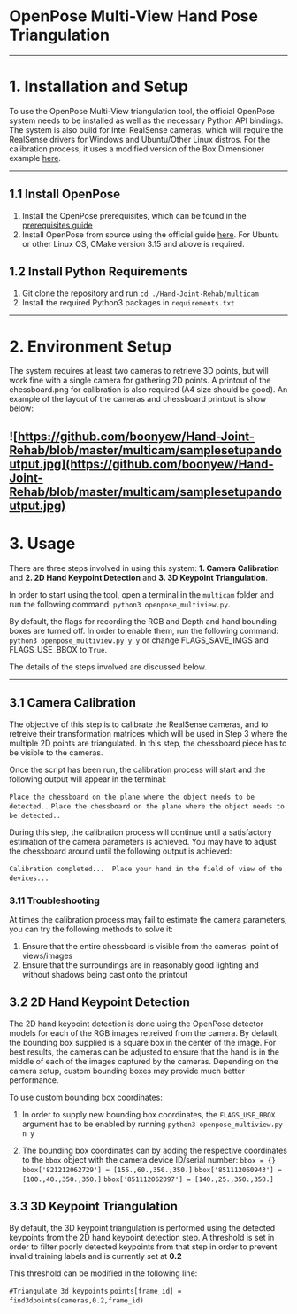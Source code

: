 # OpenPose Multi-View Hand Pose Triangulation

---

# 1. Installation and Setup

To use the OpenPose Multi-View triangulation tool, the official OpenPose system needs to be installed as well as the necessary Python API bindings. The system is also build for Intel RealSense cameras, which will require the RealSense drivers for Windows and Ubuntu/Other Linux distros. For the calibration process, it uses a modified version of the Box Dimensioner example [here](https://github.com/IntelRealSense/librealsense/tree/master/wrappers/python/examples/box_dimensioner_multicam).

---
## 1.1 Install OpenPose

1.  Install the OpenPose prerequisites, which can be found in the [prerequisites guide](https://github.com/CMU-Perceptual-Computing-Lab/openpose/blob/master/doc/prerequisites.md)
2. Install OpenPose from source using the official guide [here](https://github.com/CMU-Perceptual-Computing-Lab/openpose/blob/master/doc/installation.md#installation). For Ubuntu or other Linux OS, CMake version 3.15 and above is required. 

## 1.2 Install Python Requirements

1. Git clone the repository and run `cd ./Hand-Joint-Rehab/multicam`
2. Install the required Python3 packages in `requirements.txt`

---
# 2. Environment Setup

The system requires at least two cameras to retrieve 3D points, but will work fine with a single camera for gathering 2D points. A printout of the chessboard.png for calibration is also required (A4 size should be good). An example of the layout of the cameras and chessboard printout is show below:

![https://github.com/boonyew/Hand-Joint-Rehab/blob/master/multicam/samplesetupandoutput.jpg](https://github.com/boonyew/Hand-Joint-Rehab/blob/master/multicam/samplesetupandoutput.jpg)
---

# 3. Usage

There are three steps involved in using this system: **1. Camera Calibration** and **2. 2D Hand Keypoint Detection** and **3. 3D Keypoint Triangulation**. 

In order to start using the tool, open a terminal in the `multicam` folder and run the following command:
`python3 openpose_multiview.py`. 

By default, the flags for recording the RGB and Depth and hand bounding boxes are turned off. In order to enable them, run the following command: `python3 openpose_multiview.py y y` or change FLAGS_SAVE_IMGS and FLAGS_USE_BBOX to `True`.

The details of the steps involved are discussed below.

---

## 3.1 Camera Calibration

The objective of this step is to calibrate the RealSense cameras, and to retreive their transformation matrices which will be used in Step 3 where the multiple 2D points are triangulated. In this step, the chessboard piece has to be visible to the cameras.

Once the script has been run, the calibration process will start and the following output will appear in the terminal:

`Place the chessboard on the plane where the object needs to be detected..`
`Place the chessboard on the plane where the object needs to be detected..`

During this step, the calibration process will continue until a satisfactory estimation of the camera parameters is achieved. You may have to adjust the chessboard around until the following output is achieved:

`Calibration completed... 
Place your hand in the field of view of the devices...`

### 3.11 Troubleshooting

At times the calibration process may fail to estimate the camera parameters, you can try the following methods to solve it:

1. Ensure that the entire chessboard is visible from the cameras' point of views/images
2. Ensure that the surroundings are in reasonably good lighting and without shadows being cast onto the printout

## 3.2 2D Hand Keypoint Detection

The 2D hand keypoint detection is done using the OpenPose detector models for each of the RGB images retreived from the camera. By default, the bounding box supplied is a square box in the center of the image. For best results, the cameras can be adjusted to ensure that the hand is in the middle of each of the images captured by the cameras. Depending on the camera setup, custom bounding boxes may provide much better performance. 

To use custom bounding box coordinates:

1. In order to supply new bounding box coordinates, the `FLAGS_USE_BBOX` argument has to be enabled by running `python3 openpose_multiview.py n y`

2. The bounding box coordinates can by adding the respective coordinates to the `bbox` object with the camera device ID/serial number:
`bbox = {}`
`bbox['821212062729'] = [155.,60.,350.,350.]`
`bbox['851112060943'] = [100.,40.,350.,350.]`
`bbox['851112062097'] = [140.,25.,350.,350.]`

## 3.3 3D Keypoint Triangulation

By default, the 3D keypoint triangulation is performed using the detected keypoints from the 2D hand keypoint detection step. A threshold is set in order to filter poorly detected keypoints from that step in order to prevent invalid training labels and is currently set at **0.2**

This threshold can be modified in the following line:

`#Triangulate 3d keypoints`
`points[frame_id] = find3dpoints(cameras,0.2,frame_id)`

